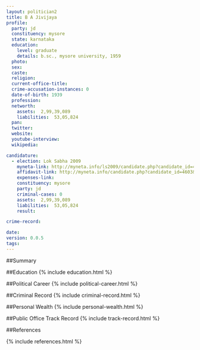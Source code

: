 ```yaml
---
layout: politician2
title: B A Jivijaya
profile: 
  party: jd
  constituency: mysore
  state: karnataka
  education: 
    level: graduate
    details: b.sc., mysore university, 1959
  photo: 
  sex: 
  caste: 
  religion: 
  current-office-title: 
  crime-accusation-instances: 0
  date-of-birth: 1939
  profession: 
  networth: 
    assets:  2,99,39,089
    liabilities:  53,05,824
  pan: 
  twitter: 
  website: 
  youtube-interview: 
  wikipedia: 

candidature: 
  - election: Lok Sabha 2009
    myneta-link: http://myneta.info/ls2009/candidate.php?candidate_id=4603
    affidavit-link: http://myneta.info/candidate.php?candidate_id=4603&scan=original
    expenses-link: 
    constituency: mysore 
    party: jd
    criminal-cases: 0
    assets:  2,99,39,089
    liabilities:  53,05,824
    result:  

crime-record: 

date: 
version: 0.0.5
tags: 
---
```

##Summary


##Education
{% include education.html %}


##Political Career
{% include political-career.html %}


##Criminal Record
{% include criminal-record.html %}


##Personal Wealth
{% include personal-wealth.html %}


##Public Office Track Record
{% include track-record.html %}


##References


{% include references.html %}